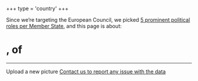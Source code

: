 +++
type = 'country'
+++

<link rel="stylesheet" href="/css/country.css">

Since we’re targeting the European Council, we picked [5 prominent political roles per Member State](/blog/five-meaningful-figures/), and this page is about:

# <span class="policymaker-name"></span>, <span class="policymaker-role"></span> of <span class="country-flag"></span> <a href="" class="country-link"><span class="country-name"></span></a>

<div class="container" id="face-list"></div>

---

<div class="mx-auto mt-8 mb-8 md:mb-0 flex justify-center">

  <a class="px-4 py-2 mx-2 rounded-sm text-center border border-accent hover:border-accent-dark transition duration-300 ease-in-out no-underline hover:bg-accent-dark hover:text-secondary dark:hover:text-primary dark:text-primary" id="load-upload-form">
    Upload a new picture
  </a>

  <a class="px-4 py-2 mx-2 rounded-sm text-center border border-accent hover:border-accent-dark transition duration-300 ease-in-out no-underline hover:bg-accent-dark hover:text-secondary dark:hover:text-primary dark:text-primary" href="/about#contacts">
    Contact us to report any issue with the data
  </a>

</div>

<p><br></p> <!-- some space -->

<div id="upload-form-container"></div>

<script src="/js/lodash.min.js"></script>
<script src="/js/shared.js"></script>
<script src="/js/country.js"></script>
<script src="/js/policymaker.js"></script>
<script>
  document
    .getElementById('load-upload-form')
    .addEventListener('click', loadUploadForm);
  document
    .addEventListener('DOMContentLoaded', loadIndividual);
</script>
